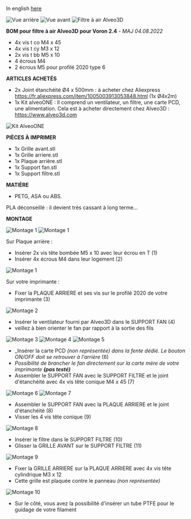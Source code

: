 In english [here](https://github.com/Itzo1978/Voron-2.4/blob/main/VoronMods/Air%20Filter%20Alveo3D%20for%20Voron%202.4/README_EN.md)

![Vue arrière](https://github.com/Itzo1978/Voron-2.4/blob/main/VoronMods/Air%20Filter%20Alveo3D%20for%20Voron%202.4/Images/Image12.png)
![Vue avant](https://github.com/Itzo1978/Voron-2.4/blob/main/VoronMods/Air%20Filter%20Alveo3D%20for%20Voron%202.4/Images/Image13.png)
![Filtre à air Alveo3D](https://github.com/Itzo1978/Voron-2.4/blob/main/VoronMods/Air%20Filter%20Alveo3D%20for%20Voron%202.4/Images/Air%20Filter%20Alveo3D%20for%20Voron%202.4.png)

**BOM pour filtre à air Alveo3D pour Voron 2.4** - _MAJ 04.08.2022_
- 4x vis t co M4 x 45
- 4x vis t cy M3 x 12
- 2x vis t bb M5 x 10
- 4 écrous M4
- 2 écrous M5 pour profilé 2020 type 6


**ARTICLES ACHETÉS**
- 2x Joint étanchéité Ø4 x 500mm : à acheter chez Aliexpress https://fr.aliexpress.com/item/1005003913053848.html (1x Ø4x2m)
- 1x Kit alveoONE : Il comprend un ventilateur, un filtre, une carte PCD, une alimentation. Cela est à acheter directement chez Alveo3D : https://www.alveo3d.com

 ![Kit AlveoONE](https://www.alveo3d.com/wp-content/uploads/2020/01/vignette-produit-non-imprimable-PF-white2425.webp)


**PIÈCES À IMPRIMER**
- 1x Grille avant.stl
- 1x Grille arriere.stl
- 1x Plaque arrière.stl
- 1x Support fan.stl
- 1x Support filtre.stl

  
**MATIÈRE** 
- PETG, ASA ou ABS. 

PLA déconseillé : il devient très cassant à long terme... 


**MONTAGE**

![Montage 1](https://github.com/Itzo1978/Voron-2.4/blob/main/VoronMods/Air%20Filter%20Alveo3D%20for%20Voron%202.4/Images/Image1.png)
![Montage 1](https://github.com/Itzo1978/Voron-2.4/blob/main/VoronMods/Air%20Filter%20Alveo3D%20for%20Voron%202.4/Images/Image2.png)

Sur Plaque arrière :
- Insérer 2x vis tête bombée M5 x 10 avec leur écrou en T (1)
- Insérer 4x écrous M4 dans leur logement (2)


![Montage 1](https://github.com/Itzo1978/Voron-2.4/blob/main/VoronMods/Air%20Filter%20Alveo3D%20for%20Voron%202.4/Images/Image3.png)

Sur votre imprimante :
- Fixer la PLAQUE ARRIERE et ses vis sur le profilé 2020 de votre imprimante (3)


![Montage 2](https://github.com/Itzo1978/Voron-2.4/blob/main/VoronMods/Air%20Filter%20Alveo3D%20for%20Voron%202.4/Images/Image4.png)

- Insérer le ventilateur fourni par Alveo3D dans le SUPPORT FAN (4)
- veillez à bien orienter le fan par rapport à la sortie des fils


![Montage 3](https://github.com/Itzo1978/Voron-2.4/blob/main/VoronMods/Air%20Filter%20Alveo3D%20for%20Voron%202.4/Images/Image5.png)
![Montage 4](https://github.com/Itzo1978/Voron-2.4/blob/main/VoronMods/Air%20Filter%20Alveo3D%20for%20Voron%202.4/Images/Image6.png)
![Montage 5](https://github.com/Itzo1978/Voron-2.4/blob/main/VoronMods/Air%20Filter%20Alveo3D%20for%20Voron%202.4/Images/Image7.png)

- _Insérer la carte PCD _(non représentée) dans la fente dédié. Le bouton ON/OFF doit se retrouver à l'arrière_ (6)
- _Possibilité de brancher le fan directement sur la carte mère de votre imprimante **(pas testé)**_
- Assembler le SUPPORT FAN avec le SUPPORT FILTRE et le joint d'étanchéité avec 4x vis tête conique M4 x 45 (7)


![Montage 6](https://github.com/Itzo1978/Voron-2.4/blob/main/VoronMods/Air%20Filter%20Alveo3D%20for%20Voron%202.4/Images/Image8.png)
![Montage 7](https://github.com/Itzo1978/Voron-2.4/blob/main/VoronMods/Air%20Filter%20Alveo3D%20for%20Voron%202.4/Images/Image9.png)

- Assembler le SUPPORT FAN avec la PLAQUE ARRIERE et le joint d'étanchéité (8)
- Visser les 4 vis tête conique (9)


![Montage 8](https://github.com/Itzo1978/Voron-2.4/blob/main/VoronMods/Air%20Filter%20Alveo3D%20for%20Voron%202.4/Images/Image10.png)

- Insérer le filtre dans le SUPPORT FILTRE (10)
- Glisser la GRILLE AVANT sur le SUPPORT FILTRE (11)


![Montage 9](https://github.com/Itzo1978/Voron-2.4/blob/main/VoronMods/Air%20Filter%20Alveo3D%20for%20Voron%202.4/Images/Image11.png)

- Fixer la GRILLE ARRIERE sur la PLAQUE ARRIERE avec 4x vis tête cylindrique M3 x 12
- Cette grille est plaquée contre le panneau _(non représentée)_


![Montage 10](https://github.com/Itzo1978/Voron-2.4/blob/main/VoronMods/Air%20Filter%20Alveo3D%20for%20Voron%202.4/Images/Image14.png)

- Sur le côté, vous avez la possibilité d'insérer un tube PTFE pour le guidage de votre filament
